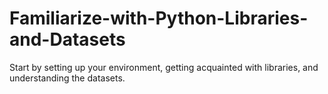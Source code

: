 # Familiarize-with-Python-Libraries-and-Datasets
Start by setting up your environment, getting acquainted with libraries, and understanding the datasets.
